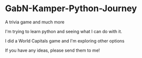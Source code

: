 # GabN-Kamper-Python-Journey
A trivia game and much more

I'm trying to learn python and seeing what I can do with it.

I did a World Capitals game and I'm exploring other options

If you have any ideas, please send them to me!
